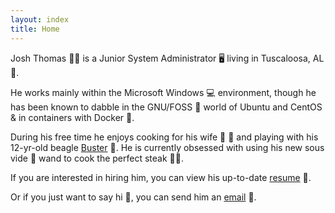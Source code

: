 ```yaml
---
layout: index
title: Home
---
```


Josh Thomas 🙋‍♂️ is a Junior System Administrator 🖥️ living in Tuscaloosa, AL 🐘.

He works mainly within the Microsoft Windows 💻 environment, though he has been known to dabble in the GNU/FOSS 🐧 world of Ubuntu and CentOS & in containers with Docker 🐋.

During his free time he enjoys cooking for his wife 👩 💍 and playing with his 12-yr-old beagle [Buster](https://www.instagram.com/p/XTidm9jaMU/) 🐶. He is currently obsessed with using his new sous vide 🌊 wand to cook the perfect steak 🥩💯.

If you are interested in hiring him, you can view his up-to-date [resume](https://drive.google.com/file/d/1V2KL5vjbBWJ5V3BiM3qheILJduaHHYMl/view?usp=sharing) 📃.

Or if you just want to say hi 👋, you can send him an [email](mailto:contact@joshuadavidthomas.com) 📧.
